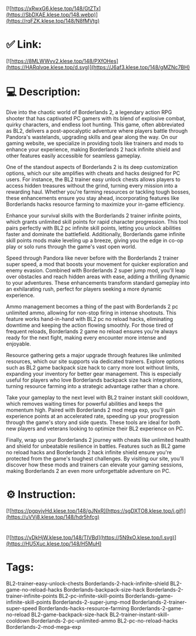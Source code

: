[![https://xRwxG6.klese.top/148/GtZTx](https://SbDXAE.klese.top/148.webp)](https://rqFZK.klese.top/148/N8fMVtg)
# ✅ Link:
[![https://8MLWWvv2.klese.top/148/PXfOHes](https://HARqlvqe.klese.top/d.svg)](https://J6af3.klese.top/148/gMZNc7BH)
# 💻 Description:
Dive into the chaotic world of Borderlands 2, a legendary action RPG shooter that has captivated PC gamers with its blend of explosive combat, quirky characters, and endless loot hunting. This game, often abbreviated as BL2, delivers a post-apocalyptic adventure where players battle through Pandora's wastelands, upgrading skills and gear along the way. On our gaming website, we specialize in providing tools like trainers and mods to enhance your experience, making Borderlands 2 hack infinite shield and other features easily accessible for seamless gameplay.



One of the standout aspects of Borderlands 2 is its deep customization options, which our site amplifies with cheats and hacks designed for PC users. For instance, the BL2 trainer easy unlock chests allows players to access hidden treasures without the grind, turning every mission into a rewarding haul. Whether you're farming resources or tackling tough bosses, these enhancements ensure you stay ahead, incorporating features like Borderlands hacks resource farming to maximize your in-game efficiency.



Enhance your survival skills with the Borderlands 2 trainer infinite points, which grants unlimited skill points for rapid character progression. This tool pairs perfectly with BL2 pc infinite skill points, letting you unlock abilities faster and dominate the battlefield. Additionally, Borderlands game infinite skill points mods make leveling up a breeze, giving you the edge in co-op play or solo runs through the game's vast open world.



Speed through Pandora like never before with the Borderlands 2 trainer super speed, a mod that boosts your movement for quicker exploration and enemy evasion. Combined with Borderlands 2 super jump mod, you'll leap over obstacles and reach hidden areas with ease, adding a thrilling dynamic to your adventures. These enhancements transform standard gameplay into an exhilarating rush, perfect for players seeking a more dynamic experience.



Ammo management becomes a thing of the past with Borderlands 2 pc unlimited ammo, allowing for non-stop firing in intense shootouts. This feature works hand-in-hand with BL2 pc no reload hacks, eliminating downtime and keeping the action flowing smoothly. For those tired of frequent reloads, Borderlands 2 game no reload ensures you're always ready for the next fight, making every encounter more intense and enjoyable.



Resource gathering gets a major upgrade through features like unlimited resources, which our site supports via dedicated trainers. Explore options such as BL2 game backpack size hack to carry more loot without limits, expanding your inventory for better gear management. This is especially useful for players who love Borderlands backpack size hack integrations, turning resource farming into a strategic advantage rather than a chore.



Take your gameplay to the next level with BL2 trainer instant skill cooldown, which removes waiting times for powerful abilities and keeps the momentum high. Paired with Borderlands 2 mod mega exp, you'll gain experience points at an accelerated rate, speeding up your progression through the game's story and side quests. These tools are ideal for both new players and veterans looking to optimize their BL2 experience on PC.



Finally, wrap up your Borderlands 2 journey with cheats like unlimited health and shield for unbeatable resilience in battles. Features such as BL2 game no reload hacks and Borderlands 2 hack infinite shield ensure you're protected from the game's toughest challenges. By visiting our site, you'll discover how these mods and trainers can elevate your gaming sessions, making Borderlands 2 an even more unforgettable adventure on PC.

# ⚙️ Instruction:
[![https://pgpvjvHd.klese.top/148/gJNxR](https://sgDXTO8.klese.top/i.gif)](https://uVVj8.klese.top/148/hdr5hfcg)
#
[![https://vDkHjW.klese.top/148/TIVBd](https://5N9xO.klese.top/l.svg)](https://HU5Xuc.klese.top/148/H5MuH)
# Tags:
BL2-trainer-easy-unlock-chests Borderlands-2-hack-infinite-shield BL2-game-no-reload-hacks Borderlands-backpack-size-hack Borderlands-2-trainer-infinite-points BL2-pc-infinite-skill-points Borderlands-game-infinite-skill-points Borderlands-2-super-jump-mod Borderlands-2-trainer-super-speed Borderlands-hacks-resource-farming Borderlands-2-game-no-reload BL2-game-backpack-size-hack BL2-trainer-instant-skill-cooldown Borderlands-2-pc-unlimited-ammo BL2-pc-no-reload-hacks Borderlands-2-mod-mega-exp






